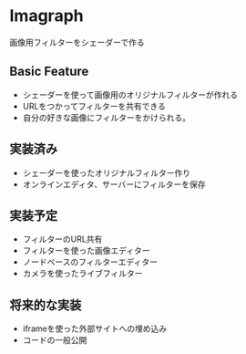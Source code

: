 # Imagraph

画像用フィルターをシェーダーで作る

## Basic Feature

- シェーダーを使って画像用のオリジナルフィルターが作れる
- URLをつかってフィルターを共有できる
- 自分の好きな画像にフィルターをかけられる。

## 実装済み

- シェーダーを使ったオリジナルフィルター作り
- オンラインエディタ、サーバーにフィルターを保存

## 実装予定

- フィルターのURL共有
- フィルターを使った画像エディター
- ノードベースのフィルターエディター
- カメラを使ったライブフィルター

## 将来的な実装

- iframeを使った外部サイトへの埋め込み
- コードの一般公開
